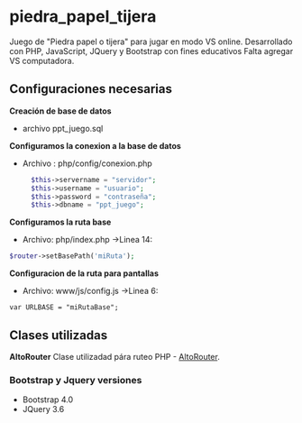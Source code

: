 # piedra_papel_tijera
Juego de "Piedra papel o tijera" para jugar en modo VS online. 
Desarrollado con PHP, JavaScript, JQuery y Bootstrap con fines educativos
Falta agregar VS computadora.

## Configuraciones necesarias

**Creación de base de datos**
- archivo ppt_juego.sql

**Configuramos la conexion a la base de datos**
- Archivo : php/config/conexion.php
  
  ```php
    $this->servername = "servidor";
    $this->username = "usuario";
    $this->password = "contraseña";
    $this->dbname = "ppt_juego";
  ```
  
**Configuramos la ruta base**
- Archivo: php/index.php ->Linea 14:

```php
$router->setBasePath('miRuta');
```

**Configuracion de la ruta para pantallas**
- Archivo: www/js/config.js ->Linea 6:
```JavaScipt
var URLBASE = "miRutaBase";
```


## Clases utilizadas
**AltoRouter**
Clase utilizadad pára ruteo PHP - [AltoRouter](https://altorouter.com/).
  
### Bootstrap y Jquery versiones
- Bootstrap 4.0
- JQuery 3.6
  

